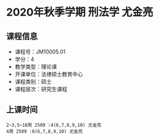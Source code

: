# 2020年秋季学期 刑法学 尤金亮






## 课程信息

- 课程号：JM10005.01
- 学分：4
- 教学类型：理论课
- 开课单位：法律硕士教育中心
- 课程类别：硕士
- 课程层次：研究生课程

## 上课时间

```
2~3,5~18周 2509 :4(6,7,8,9,10) 尤金亮
4周 2509 :6(6,7,8,9,10) 尤金亮
```

